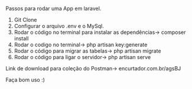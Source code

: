 Passos para rodar uma App em laravel.

1. Git Clone 
2. Configurar o arquivo .env e o MySql. 
3. Rodar o código no terminal para instalar as dependências-> composer install 
4. Rodar o codigo no terminal-> php artisan key:generate
5. Rodar o código para migrar as tabelas-> php artisan migrate
7. Rodar o código para ligar o servidor-> php artisan serve

Link de download para coleção do Postman-> encurtador.com.br/agsBJ

Faça bom uso :)
